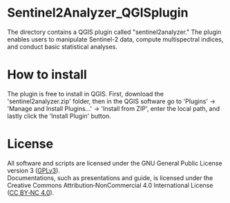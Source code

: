 # Sentinel2Analyzer_QGISplugin
The directory contains a QGIS plugin called "sentinel2analyzer." The plugin enables users to manipulate Sentinel-2 data, compute multispectral indices, and conduct basic statistical analyses.

# How to install
The plugin is free to install in QGIS. 
First, download the 'sentinel2analyzer.zip' folder, then in the QGIS software go to 'Plugins' -> 'Manage and Install Plugins...' -> 'Install from ZIP', enter the local path, and lastly click the 'Install Plugin' button.

# License
All software and scripts are licensed under the GNU General Public License version 3 ([GPLv3](https://www.gnu.org/licenses/gpl-3.0.txt)).  
Documentations, such as presentations and guide, is licensed under the Creative Commons Attribution‑NonCommercial 4.0 International License ([CC BY‑NC 4.0](https://creativecommons.org/licenses/by-nc/4.0/legalcode.en)).
